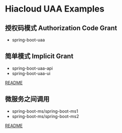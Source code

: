 Hiacloud UAA Examples
====

## 授权码模式 Authorization Code Grant
* spring-boot-uaa

## 简单模式 Implicit Grant
* spring-boot-uaa-api
* spring-boot-uaa-ui

[README](spring-boot-api/README.MD)

## 微服务之间调用
* spring-boot-ms/spring-boot-ms1
* spring-boot-ms/spring-boot-ms2

[README](spring-boot-ms/README.MD)

